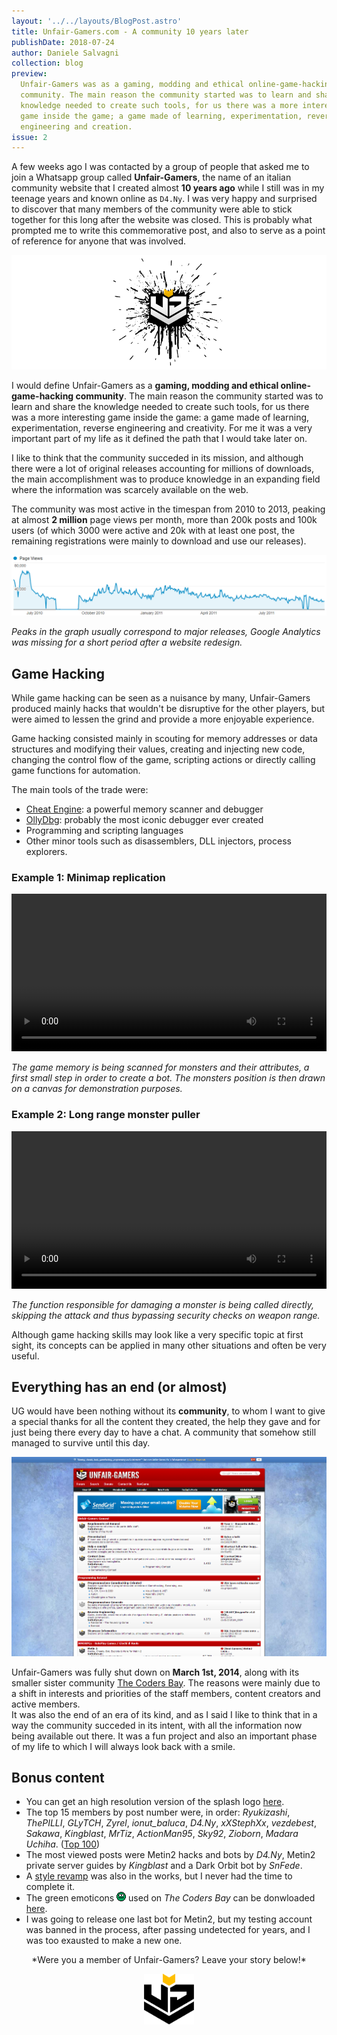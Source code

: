 ```yaml
---
layout: '../../layouts/BlogPost.astro'
title: Unfair-Gamers.com - A community 10 years later
publishDate: 2018-07-24
author: Daniele Salvagni
collection: blog
preview:
  Unfair-Gamers was as a gaming, modding and ethical online-game-hacking
  community. The main reason the community started was to learn and share the
  knowledge needed to create such tools, for us there was a more interesting
  game inside the game; a game made of learning, experimentation, reverse
  engineering and creation.
issue: 2
---
```


A few weeks ago I was contacted by a group of people that asked me to join a
Whatsapp group called **Unfair-Gamers**, the name of an italian community
website that I created almost **10 years ago** while I still was in my teenage
years and known online as `D4.Ny`. I was very happy and surprised to discover
that many members of the community were able to stick together for this long
after the website was closed. This is probably what prompted me to write this
commemorative post, and also to serve as a point of reference for anyone that
was involved.

![Unfair-Gamers](/assets/img/content/ug-splash.png)

I would define Unfair-Gamers as a **gaming, modding and ethical
online-game-hacking community**. The main reason the community started was to
learn and share the knowledge needed to create such tools, for us there was a
more interesting game inside the game: a game made of learning, experimentation,
reverse engineering and creativity. For me it was a very important part of my
life as it defined the path that I would take later on.

I like to think that the community succeded in its mission, and although there
were a lot of original releases accounting for millions of downloads, the main
accomplishment was to produce knowledge in an expanding field where the
information was scarcely available on the web.

The community was most active in the timespan from 2010 to 2013, peaking at
almost **2 million** page views per month, more than 200k posts and 100k users
(of which 3000 were active and 20k with at least one post, the remaining
registrations were mainly to download and use our releases).

![Page Views Analytics](/assets/img/content/analytics-01.png)

_Peaks in the graph usually correspond to major releases, Google Analytics was
missing for a short period after a website redesign._

## Game Hacking

While game hacking can be seen as a nuisance by many, Unfair-Gamers produced
mainly hacks that wouldn't be disruptive for the other players, but were aimed
to lessen the grind and provide a more enjoyable experience.

Game hacking consisted mainly in scouting for memory addresses or data
structures and modifying their values, creating and injecting new code, changing
the control flow of the game, scripting actions or directly calling game
functions for automation.

The main tools of the trade were:

- [Cheat Engine](https://www.cheatengine.org/): a powerful memory scanner and
  debugger
- [OllyDbg](http://www.ollydbg.de/): probably the most iconic debugger ever
  created
- Programming and scripting languages
- Other minor tools such as disassemblers, DLL injectors, process explorers.

### Example 1: Minimap replication

<video autoplay="autoplay" loop controls style="width:100%; height:auto;">
  <source src="/assets/img/content/minimap.mp4" type="video/mp4"></source>
</video>

_The game memory is being scanned for monsters and their attributes, a first
small step in order to create a bot. The monsters position is then drawn on a
canvas for demonstration purposes._

### Example 2: Long range monster puller

<video autoplay="autoplay" loop controls style="width:100%; height:auto;">
  <source src="/assets/img/content/mobber.mp4" type="video/mp4"></source>
</video>

_The function responsible for damaging a monster is being called directly,
skipping the attack and thus bypassing security checks on weapon range._

Although game hacking skills may look like a very specific topic at first sight,
its concepts can be applied in many other situations and often be very useful.

## Everything has an end (or almost)

UG would have been nothing without its **community**, to whom I want to give a
special thanks for all the content they created, the help they gave and for just
being there every day to have a chat. A community that somehow still managed to
survive until this day.

![Unfair-Gamers Screenshot](/assets/img/content/ug-screenshot.png)

Unfair-Gamers was fully shut down on **March 1st, 2014**, along with its smaller
sister community [The Coders Bay](/assets/img/content/the-coders-bay.png). The
reasons were mainly due to a shift in interests and priorities of the staff
members, content creators and active members.<br> It was also the end of an era
of its kind, and as I said I like to think that in a way the community succeded
in its intent, with all the information now being available out there. It was a
fun project and also an important phase of my life to which I will always look
back with a smile.

## Bonus content

- You can get an high resolution version of the splash logo
  [here](/assets/img/content/ug-logo.png).
- The top 15 members by post number were, in order: _Ryukizashi_, _ThePILLI_,
  _GLyTCH_, _Zyrel_, _ionut_baluca_, _D4.Ny_, _xXStephXx_, _vezdebest_,
  _Sakawa_, _Kingblast_, _MrTiz_, _ActionMan95_, _Sky92_, _Zioborn_, _Madara
  Uchiha_. ([Top 100](/assets/img/content/users-100.txt))
- The most viewed posts were Metin2 hacks and bots by _D4.Ny_, Metin2 private
  server guides by _Kingblast_ and a Dark Orbit bot by _SnFede_.
- A [style revamp](/assets/img/content/unreleased-mockup.png) was also in the
  works, but I never had the time to complete it.
- The green emoticons
  <img src="/assets/img/content/sisi.gif" style="display:inline;"/> used on _The
  Coders Bay_ can be donwloaded [here](/assets/img/content/cb-emoticons.zip).
- I was going to release one last bot for Metin2, but my testing account was
  banned in the process, after passing undetected for years, and I was too
  exausted to make a new one.

<div align="center">
  <p>*Were you a member of Unfair-Gamers? Leave your story below!*</p>
  <img src="/assets/img/content/ug-dark.png" style="display:inline; width:5rem; display:inline-block;"/>
</div>
